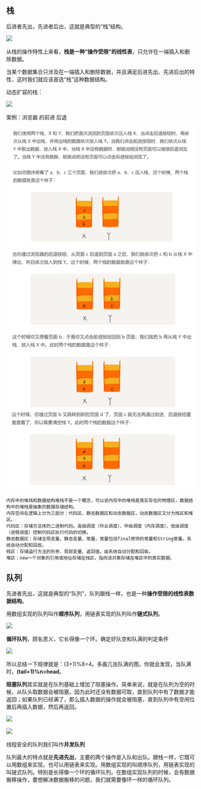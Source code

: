 ## 栈
后进者先出，先进者后出，这就是典型的“栈”结构。

![](https://static001.geekbang.org/resource/image/3e/0b/3e20cca032c25168d3cc605fa7a53a0b.jpg)

从栈的操作特性上来看，**栈是一种“操作受限”的线性表**，只允许在一端插入和删除数据。

当某个数据集合只涉及在一端插入和删除数据，并且满足后进先出、先进后出的特性，这时我们就应该首选“栈”这种数据结构。

动态扩容的栈：

![](https://static001.geekbang.org/resource/image/b1/da/b193adf5db4356d8ab35a1d32142b3da.jpg)

案例：浏览器 的前进 后退

![](images/浏览器1.png)
![](images/浏览器2.png)
![](images/浏览器3.png)

    内存中的堆栈和数据结构堆栈不是一个概念，可以说内存中的堆栈是真实存在的物理区，数据结构中的堆栈是抽象的数据存储结构。
    内存空间在逻辑上分为三部分：代码区、静态数据区和动态数据区，动态数据区又分为栈区和堆区。
    代码区：存储方法体的二进制代码。高级调度（作业调度）、中级调度（内存调度）、低级调度（进程调度）控制代码区执行代码的切换。
    静态数据区：存储全局变量、静态变量、常量，常量包括final修饰的常量和String常量。系统自动分配和回收。
    栈区：存储运行方法的形参、局部变量、返回值。由系统自动分配和回收。
    堆区：new一个对象的引用或地址存储在栈区，指向该对象存储在堆区中的真实数据。

## 队列
先进者先出，这就是典型的“队列”，队列跟栈一样，也是一种**操作受限的线性表数据结构**。

用数组实现的队列叫作**顺序队列**，用链表实现的队列叫作**链式队列**。

![](https://static001.geekbang.org/resource/image/5c/cb/5c0ec42eb797e8a7d48c9dbe89dc93cb.jpg)

**循环队列**，顾名思义，它长得像一个环。确定好队空和队满的判定条件

![](https://static001.geekbang.org/resource/image/58/90/58ba37bb4102b87d66dffe7148b0f990.jpg)

所以总结一下规律就是：(3+1)%8=4。多画几张队满的图，你就会发现，当队满时，**(tail+1)%n=head**。


**阻塞队列**其实就是在队列基础上增加了阻塞操作。简单来说，就是在队列为空的时候，从队头取数据会被阻塞。因为此时还没有数据可取，直到队列中有了数据才能返回；如果队列已经满了，那么插入数据的操作就会被阻塞，直到队列中有空闲位置后再插入数据，然后再返回。

![](https://static001.geekbang.org/resource/image/5e/eb/5ef3326181907dea0964f612890185eb.jpg)

![](https://static001.geekbang.org/resource/image/9f/67/9f539cc0f1edc20e7fa6559193898067.jpg)

线程安全的队列我们叫作**并发队列**

队列最大的特点就是**先进先出**，主要的两个操作是入队和出队。跟栈一样，它既可以用数组来实现，也可以用链表来实现。用数组实现的叫顺序队列，用链表实现的叫链式队列。特别是长得像一个环的循环队列。在数组实现队列的时候，会有数据搬移操作，要想解决数据搬移的问题，我们就需要像环一样的循环队列。







